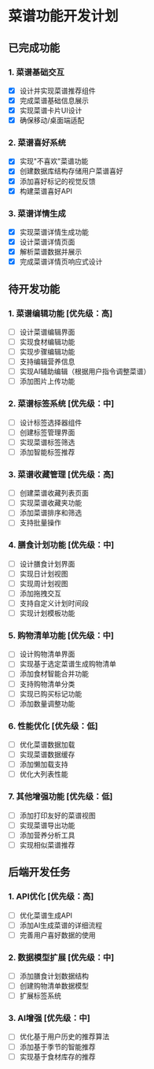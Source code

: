 # 菜谱功能开发计划

## 已完成功能

### 1. 菜谱基础交互
- [x] 设计并实现菜谱推荐组件
- [x] 完成菜谱基础信息展示
- [x] 实现菜谱卡片UI设计
- [x] 确保移动/桌面端适配

### 2. 菜谱喜好系统
- [x] 实现"不喜欢"菜谱功能
- [x] 创建数据库结构存储用户菜谱喜好
- [x] 添加喜好标记的视觉反馈
- [x] 构建菜谱喜好API

### 3. 菜谱详情生成
- [x] 实现菜谱详情生成功能
- [x] 设计菜谱详情页面
- [x] 解析菜谱数据并展示
- [x] 完成菜谱详情页响应式设计

## 待开发功能

### 1. 菜谱编辑功能 [优先级：高]
- [ ] 设计菜谱编辑界面
- [ ] 实现食材编辑功能
- [ ] 实现步骤编辑功能
- [ ] 支持编辑营养信息
- [ ] 实现AI辅助编辑（根据用户指令调整菜谱）
- [ ] 添加图片上传功能

### 2. 菜谱标签系统 [优先级：中]
- [ ] 设计标签选择器组件
- [ ] 创建标签管理界面
- [ ] 实现菜谱标签筛选
- [ ] 添加智能标签推荐

### 3. 菜谱收藏管理 [优先级：高]
- [ ] 创建菜谱收藏列表页面
- [ ] 实现菜谱收藏夹功能
- [ ] 添加菜谱排序和筛选
- [ ] 支持批量操作

### 4. 膳食计划功能 [优先级：中]
- [ ] 设计膳食计划界面
- [ ] 实现日计划视图
- [ ] 实现周计划视图
- [ ] 添加拖拽交互
- [ ] 支持自定义计划时间段
- [ ] 实现计划模板功能

### 5. 购物清单功能 [优先级：中]
- [ ] 设计购物清单界面
- [ ] 实现基于选定菜谱生成购物清单
- [ ] 添加食材智能合并功能
- [ ] 支持购物清单分类
- [ ] 实现已购买标记功能
- [ ] 添加数量调整功能

### 6. 性能优化 [优先级：低]
- [ ] 优化菜谱数据加载
- [ ] 实现菜谱数据缓存
- [ ] 添加懒加载支持
- [ ] 优化大列表性能

### 7. 其他增强功能 [优先级：低]
- [ ] 添加打印友好的菜谱视图
- [ ] 实现菜谱导出功能
- [ ] 添加营养分析工具
- [ ] 实现相似菜谱推荐

## 后端开发任务

### 1. API优化 [优先级：高]
- [ ] 优化菜谱生成API
- [ ] 添加AI生成菜谱的详细流程
- [ ] 完善用户喜好数据的使用

### 2. 数据模型扩展 [优先级：中]
- [ ] 添加膳食计划数据结构
- [ ] 创建购物清单数据模型
- [ ] 扩展标签系统

### 3. AI增强 [优先级：中]
- [ ] 优化基于用户历史的推荐算法
- [ ] 添加基于季节的智能推荐
- [ ] 实现基于食材库存的推荐 